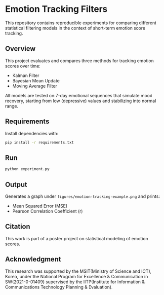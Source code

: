 # Emotion Tracking Filters

This repository contains reproducible experiments for comparing different statistical filtering models in the context of short-term emotion score tracking.

## Overview

This project evaluates and compares three methods for tracking emotion scores over time:

- Kalman Filter
- Bayesian Mean Update
- Moving Average Filter

All models are tested on 7-day emotional sequences that simulate mood recovery, starting from low (depressive) values and stabilizing into normal range.

## Requirements

Install dependencies with:

```bash
pip install -r requirements.txt
```

## Run

```bash
python experiment.py
```

## Output

Generates a graph under `figures/emotion-tracking-example.png` and prints:

- Mean Squared Error (MSE)
- Pearson Correlation Coefficient (r)

## Citation

This work is part of a poster project on statistical modeling of emotion scores.

## Acknowledgment

This research was supported by the MSIT(Ministry of Science and ICT), Korea, under the National Program for Excellence & Communication in SW(2021-0-01409) supervised by the IITP(Institute for Information & Communications Technology Planning & Evaluation).
